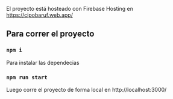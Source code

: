 El proyecto está hosteado con Firebase Hosting en https://cipobaruf.web.app/

## Para correr el proyecto

### `npm i`

Para instalar las dependecias

### `npm run start`

Luego corre el proyecto de forma local en http://localhost:3000/






